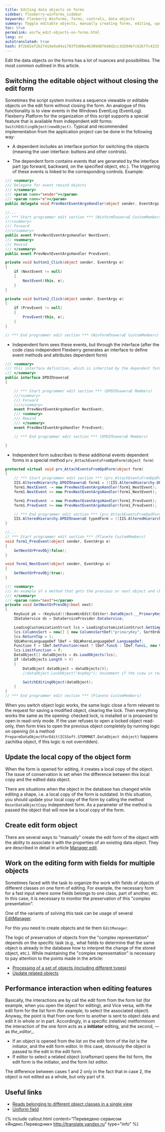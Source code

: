 ```yaml
---
title: Editing data objects on forms
sidebar: flexberry-winforms_sidebar
keywords: Flexberry Winforms, forms, controls, data objects
summary: Toggle editable objects, manually creating forms, editing, updating, and performance interaction while editing a feature
toc: true
permalink: en/fw_edit-objects-on-forms.html
lang: en
autotranslated: true
hash: 8f2b02ef2b2741de9a94a1703f5d66e46309d8f648d2cc3d20467c62bffc4233
---
```


Edit the data objects on the forms has a lot of nuances and possibilities. The most common outlined in this article.

## Switching the editable object without closing the edit form

Sometimes the script system involves a sequence viewable or editable objects on the edit form without closing the form. An analogue of this functionality is to view events in the Windows EventLog (EventLog). Flexberry Platform for the organization of this script supports a special feature that is available from independent edit forms: `SwitchEditingObject(newObject)`.
Typical and recommended implementation from the application project can be done in the following way:

* A dependent includes an interface portion for switching the objects (meaning the user interface: buttons and other controls).

* The dependent form contains events that are generated by the interface part (go forward, backward, on the specified object, etc.). The triggering of these events is linked to the corresponding controls. Example:

```csharp
/// <summary> 
/// Delegate for event rewind objects 
/// </summary> 
/// <param name="sender"></param> 
/// <param name="e"></param> 
public delegate void PrevNextEventArgsHandler(object sender, EventArgs e);

//... 
// *** Start programmer edit section *** (WinformПланетаE CustomMembers) 
///<summary> 
/// Forward 
///</summary> 
public event PrevNextEventArgsHandler NextEvent;
/// <summary> 
/// Rewind 
/// </summary> 
public event PrevNextEventArgsHandler PrevEvent;

private void button1_Click(object sender, EventArgs e)
{
    if (NextEvent != null)
    {
        NextEvent(this, e);
    }
}

private void button2_Click(object sender, EventArgs e)
{
    if (PrevEvent != null)
    {
        PrevEvent(this, e);
    }
}

// *** End programmer edit section *** (WinformПланетаE CustomMembers) 
```

* Independent form sees these events, but through the interface (after the code class independent Flexberry generates an interface to define event methods and attributes dependent form)

```csharp
/// <summary> 
/// this interface definition, which is inherited by the dependent form, but it is in the file independent 
/// </summary> 
public interface DPDIПланетаE
{

    // *** Start programmer edit section *** (DPDIПланетаE Members) 
    ///<summary> 
    /// Forward 
    ///</summary> 
    event PrevNextEventArgsHandler NextEvent;
    /// <summary> 
    /// Rewind 
    /// </summary> 
    event PrevNextEventArgsHandler PrevEvent;

    // *** End programmer edit section *** (DPDIПланетаE Members) 

}
```

* Independent form subscribes to these additional events dependent forms in a special method `prv_AttachEventsFromDpdForm(object form)`

```csharp
protected virtual void prv_AttachEventsFromDpdForm(object form)
{
    // *** Start programmer edit section *** (prv_AttachEventsFromDpdForm( object form )) 
    IIS.AlteredHierarchy.DPDIПланетаE form1 = ((IIS.AlteredHierarchy.DPDIПланетаE)(form));
    form1.NextEvent -= new PrevNextEventArgsHandler(form1_NextEvent);
    form1.NextEvent += new PrevNextEventArgsHandler(form1_NextEvent);

    form1.PrevEvent -= new PrevNextEventArgsHandler(form1_PrevEvent);
    form1.PrevEvent += new PrevNextEventArgsHandler(form1_PrevEvent);

    // *** End programmer edit section *** (prv_AttachEventsFromDpdForm( object form )) 
    IIS.AlteredHierarchy.DPDIПланетаE typedForm = ((IIS.AlteredHierarchy.DPDIПланетаE)(form));
}

//... 
// *** Start programmer edit section *** (Planete CustomMembers) 
void form1_PrevEvent(object sender, EventArgs e)
{
    GetNextOrPrevObj(false);
}

void form1_NextEvent(object sender, EventArgs e)
{
    GetNextOrPrevObj(true);
}

/// <summary> 
/// An example of a method that gets the previous or next object and changes the object that we are editing 
/// </summary> 
/// <param name="next"></param> 
private void GetNextOrPrevObj(bool next)
{
    KeyGuid pk = (KeyGuid)((BaseWinEdit)Editor).DataObject.__PrimaryKey;
    IDataService ds = DataServiceProvider.DataService;

    LoadingCustomizationStruct lcs = LoadingCustomizationStruct.GetSimpleStruct(typeof(Планета), "Planetae");
    lcs.ColumnsSort = new[] { new ColumnsSortDef("primaryKey", SortOrder.Asc) };
    lcs.ReturnTop = 1;
    SQLWhereLanguageDef lDef = SQLWhereLanguageDef.LanguageDef;
    Function f = lDef.GetFunction(next ? lDef.funcG : lDef.funcL, new VariableDef(lDef.GuidType, "StormMainObjectKey"), pk);
    lcs.LimitFunction = f;
    DataObject[] dataObjects = ds.LoadObjects(lcs);
    if (dataObjects.Length > 0)
    {
        DataObject dataObject = dataObjects[0];
        //dataObject.LockObject("AnyKey"); Uncomment if the view in read-only mode 

        SwitchEditingObject(dataObject);
    }
}
// *** End programmer edit section *** (Planete CustomMembers) 
```

When you switch object logic works, the same logic close a form relevant to the request for saving a modified object, clearing the lock. Then everything works the same as the opening: checked lock, is installed or is proposed to open in read-only mode. If the user refuses to open a locked object read-only, then form tries to open the previous object completely by running logic on opening (in a method `PrepareDataObjectForEdit(ICSSoft.STORMNET.DataObject dobject)` happens zachitka object, if this logic is not overridden).

## Update the local copy of the object form

When the form is opened for editing, it creates a local copy of the object. The issue of conservation is set when the difference between this local copy and the edited data object.

There are situations when the object in the database has changed while editing a shape, i.e. a local copy of the form is outdated. In this situation, you should update your local copy of the form by calling the method `ResetDataObjectCopy` independent form. As a parameter of the method is passed the object that will now be a local copy of the form.

## Create edit form object

There are several ways to "manually" create the edit form of the object with the ability to associate it with the properties of an existing data object. They are described in detail in article [Manager edit](fw_editmanager.html).

## Work on the editing form with fields for multiple objects

Sometimes faced with the task to organize the work with fields of objects of different classes on one form of editing. For example, the necessary form for a fast input where some fields belongs to one class, part of another, etc. In this case, it is necessary to monitor the preservation of this "complex presentation".

One of the variants of solving this task can be usage of several [EditManager](fw_editmanager.html).

For this you need to create objects and tie them `EditManager`.

The logic of preservation of objects from the "complex representation" depends on the specific task (e.g., what fields to determine that the same object is already in the database how to interpret the change of the stored object, etc.). While maintaining the "complex representation" is necessary to pay attention to the points made in the article:

* [Processing of a set of objects (including different types)](fo_processing-multiple-objects.html)
* [Update related objects](fo_update-related-objects.html)

## Performance interaction when editing features

Basically, the interactions are by call the edit form from the form list (for example, when you open the object for editing), and Vice versa, with the edit form for the list form (for example, to select the associated object). Anyway, the point is that from one form to another is sent to object data and edit it in whole or in part. Accordingly, in a specific (relative) metforminom the interaction of the one form acts as a __initiator__ editing, and the second, — as _the_editor__.

* If an object is opened from the list on the edit form of the list is the initiator, and the edit form editor. In this case, obviously the object is passed to the edit in the edit form.
* If editor to select a related object (craftsman) opens the list form, the edit form is the initiator, and the form list editor.

The difference between cases 1 and 2 only in the fact that in case 2, the object is not edited as a whole, but only part of it.

## Useful links

* [Reads belonging to different object classes in a single view](fo_reading-several-types-objects.html)
* [Uniform field](fw_editform.html)



{% include callout.html content="Переведено сервисом «Яндекс.Переводчик» <http://translate.yandex.ru>" type="info" %}